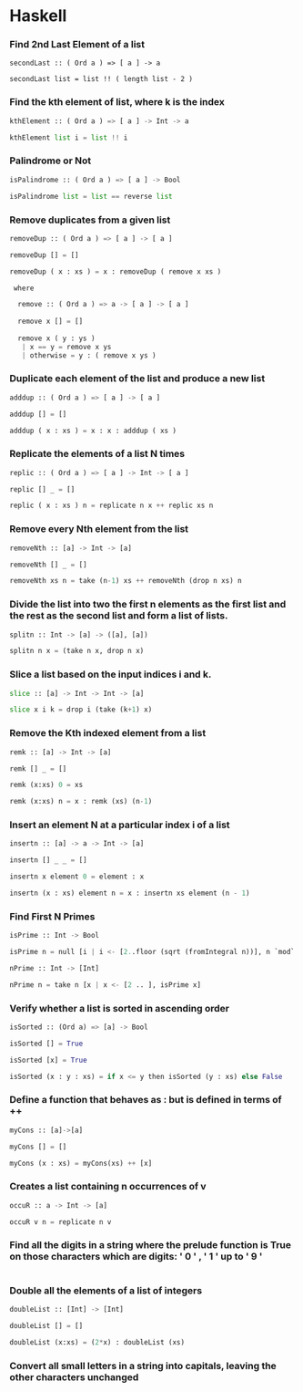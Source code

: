 # Haskell

### Find 2nd Last Element of a list

```
secondLast :: ( Ord a ) => [ a ] -> a

secondLast list = list !! ( length list - 2 ) 
```

### Find the kth element of list, where k is the index

```py
kthElement :: ( Ord a ) => [ a ] -> Int -> a

kthElement list i = list !! i
```

### Palindrome or Not

```py
isPalindrome :: ( Ord a ) => [ a ] -> Bool

isPalindrome list = list == reverse list
```

### Remove duplicates from a given list

```py
removeDup :: ( Ord a ) => [ a ] -> [ a ]

removeDup [] = []

removeDup ( x : xs ) = x : removeDup ( remove x xs )

 where

  remove :: ( Ord a ) => a -> [ a ] -> [ a ]
  
  remove x [] = []
  
  remove x ( y : ys )
   | x == y = remove x ys
   | otherwise = y : ( remove x ys )
```

### Duplicate each element of the list and produce a new list

```py
adddup :: ( Ord a ) => [ a ] -> [ a ]

adddup [] = []

adddup ( x : xs ) = x : x : adddup ( xs )
```

### Replicate the elements of a list N times

```py
replic :: ( Ord a ) => [ a ] -> Int -> [ a ]

replic [] _ = []

replic ( x : xs ) n = replicate n x ++ replic xs n
```

### Remove every Nth element from the list

```py
removeNth :: [a] -> Int -> [a]

removeNth [] _ = []

removeNth xs n = take (n-1) xs ++ removeNth (drop n xs) n
```

### Divide the list into two the first n elements as the first list and the rest as the second list and form a list of lists.  

```py
splitn :: Int -> [a] -> ([a], [a])

splitn n x = (take n x, drop n x)
```

### Slice a list based on the input indices i and k. 

```py
slice :: [a] -> Int -> Int -> [a]

slice x i k = drop i (take (k+1) x)
```

### Remove the Kth indexed element from a list

```py
remk :: [a] -> Int -> [a]

remk [] _ = []

remk (x:xs) 0 = xs

remk (x:xs) n = x : remk (xs) (n-1) 
```

### Insert an element N at a particular index i of a list

```py
insertn :: [a] -> a -> Int -> [a]

insertn [] _ _ = []

insertn x element 0 = element : x

insertn (x : xs) element n = x : insertn xs element (n - 1)
```

### Find First N Primes

```py
isPrime :: Int -> Bool

isPrime n = null [i | i <- [2..floor (sqrt (fromIntegral n))], n `mod` i == 0]

nPrime :: Int -> [Int]

nPrime n = take n [x | x <- [2 .. ], isPrime x]
```

### Verify whether a list is sorted in ascending order

```py
isSorted :: (Ord a) => [a] -> Bool

isSorted [] = True

isSorted [x] = True

isSorted (x : y : xs) = if x <= y then isSorted (y : xs) else False
```

### Define a function that behaves as : but is defined in terms of ++

```py
myCons :: [a]->[a]

myCons [] = []

myCons (x : xs) = myCons(xs) ++ [x]
```

### Creates a list containing n occurrences of v

```py
occuR :: a -> Int -> [a]

occuR v n = replicate n v
```

### Find all the digits in a string where the prelude function is True on those characters which are digits: ' 0 ' , ' 1 ' up to ' 9 ' 

```py
```

### Double all the elements of a list of integers

```py
doubleList :: [Int] -> [Int]

doubleList [] = []

doubleList (x:xs) = (2*x) : doubleList (xs)
```

### Convert all small letters in a string into capitals, leaving the other characters unchanged

```py
```

